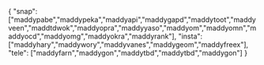 {
  "snap":  ["maddypabe","maddypeka","maddyapi","maddygapd","maddytoot","maddyveen","maddtdwok","maddyopra","maddyyaso","maddyom","maddyomn","maddyocd","maddyomg","maddyokra","maddyrank"],
  "insta": ["maddyhary","maddywory","maddyvanes","maddygeom","maddyfreex"],
  "tele":  ["maddyfarn","maddygon","maddytbd","maddytbd","maddygon"]
}
